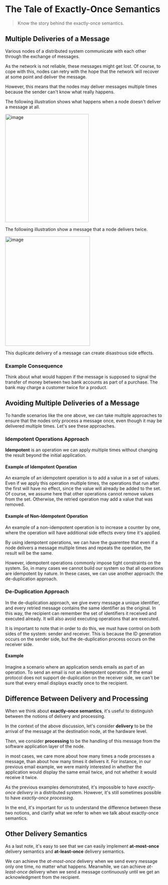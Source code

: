 # The Tale of Exactly-Once Semantics

> Know the story behind the exactly-once semantics.

## Multiple Deliveries of a Message

Various nodes of a distributed system communicate with each other through the exchange of messages.

As the network is not reliable, these messages might get lost. Of course, to cope with this, nodes can retry with the hope that the network will recover at some point and deliver the message.

However, this means that the nodes may deliver messages multiple times because the sender can't know what really happens.

The following illustration shows what happens when a node doesn't deliver a message at all.

<img width="266" height="345" alt="image" src="https://github.com/user-attachments/assets/6aa2e439-bd65-42bb-9ba3-73a80320a6af" />

The following illustration show a message that a node delivers twice.

<img width="270" height="349" alt="image" src="https://github.com/user-attachments/assets/3b04343c-473f-4062-94f1-fba768af9de6" />

This duplicate delivery of a message can create disastrous side effects.

### Example Consequence

Think about what would happen if the message is supposed to signal the transfer of money between two bank accounts as part of a purchase. The bank may charge a customer twice for a product.

## Avoiding Multiple Deliveries of a Message

To handle scenarios like the one above, we can take multiple approaches to ensure that the nodes only process a message once, even though it may be delivered multiple times. Let's see these approaches.

### Idempotent Operations Approach

**Idempotent** is an operation we can apply multiple times without changing the result beyond the initial application.

#### Example of Idempotent Operation

An example of an idempotent operation is to add a value in a set of values. Even if we apply this operation multiple times, the operations that run after the first will have no effect, since the value will already be added to the set. Of course, we assume here that other operations cannot remove values from the set. Otherwise, the retried operation may add a value that was removed.

#### Example of Non-Idempotent Operation

An example of a non-idempotent operation is to increase a counter by one, where the operation will have additional side effects every time it's applied.

By using idempotent operations, we can have the guarentee that even if a node delivers a message multiple times and repeats the operation, the result will be the same.

However, idempotent operations commonly impose tight constraints on the system. So, in many cases we cannot build our system so that all operations are idempotent by nature. In these cases, we can use another approach: the de-duplication approach.

### De-Duplication Approach

In the de-duplication approach, we give every message a unique identifier, and every retried message contains the same identifier as the original. In this way, the recipient can remember the set of identifiers it received and executed already. It will also avoid executing operations that are executed.

It is important to note that in order to do this, we must have control on both sides of the system: sender and receiver. This is because the ID generation occurs on the sender side, but the de-duplication process occurs on the receiver side.

#### Example

Imagine a scenario where an application sends emails as part of an operation. To send an email is not an idempotent operation. If the email protocol does not support de-duplication on the receiver side, we can't be sure that every email displays exactly once to the recipient.

## Difference Between Delivery and Processing

When we think about **exactly-once semantics**, it's useful to distinguish between the notions of delivery and processing.

In the context of the above discussion, let's consider **delivery** to be the arrival of the message at the destination node, at the hardware level.

Then, we consider **processing** to be the handling of this message from the software application layer of the node.

in most cases, we care more about how many times a node processes a message, than about how many times it delivers it. For instance, in our previous email example, we were mainly interested in whether the application would display the same email twice, and not whether it would receive it twice.

As the previous examples demonstrated, it's impossible to have *exactly-once delivery* in a distributed system. However, it's still sometimes possible to have *exactly-once processing*.

In the end, it's important for us to understand the difference between these two notions, and clarify what we refer to when we talk about exactly-once semantics.

## Other Delivery Semantics

As a last note, it's easy to see that we can easily implement **at-most-once** delivery semantics and **at-least-once** delivery semantics.

We can achieve the *at-most-once* delivery when we send every message only one time, no matter what happens. Meanwhile, we can achieve *at-least-once* delivery when we send a message continuously until we get an acknowledgment from the recipient.
